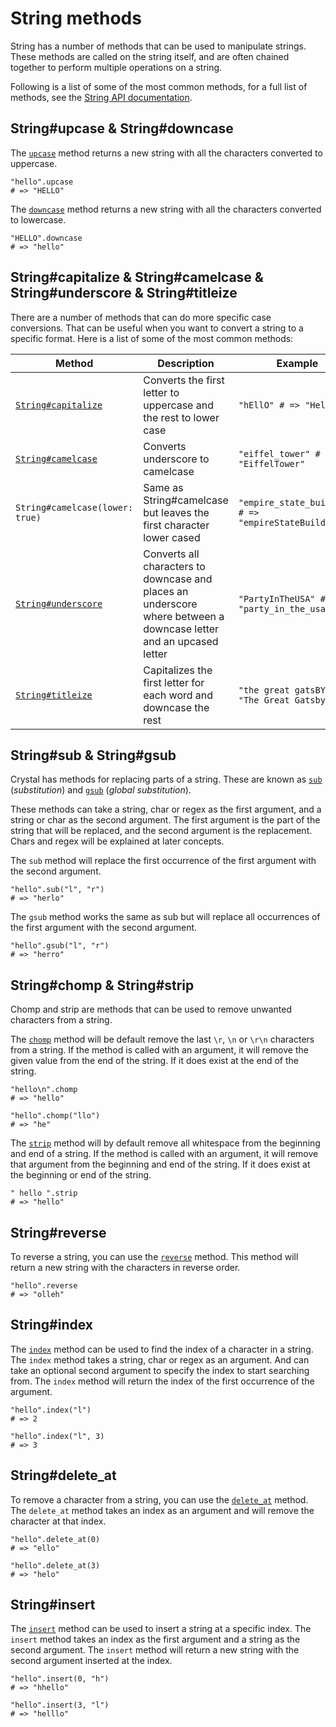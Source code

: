 # String methods

String has a number of methods that can be used to manipulate strings.  
These methods are called on the string itself, and are often chained together to perform multiple operations on a string.

Following is a list of some of the most common methods, for a full list of methods, see the [String API documentation][string-api].

## String#upcase & String#downcase

The [`upcase`][upcase] method returns a new string with all the characters converted to uppercase.

```crystal
"hello".upcase
# => "HELLO"
```

The [`downcase`][downcase] method returns a new string with all the characters converted to lowercase.

```crystal
"HELLO".downcase
# => "hello"
```

## String#capitalize & String#camelcase & String#underscore & String#titleize

There are a number of methods that can do more specific case conversions.
That can be useful when you want to convert a string to a specific format.
Here is a list of some of the most common methods:

| Method                            | Description                                                                                                        | Example                                              |
| --------------------------------- | ------------------------------------------------------------------------------------------------------------------ | ---------------------------------------------------- |
| [`String#capitalize`][capitalize] | Converts the first letter to uppercase and the rest to lower case                                                  | `"hEllO" # => "Hello"`                               |
| [`String#camelcase`][camel-case] | Converts underscore to camelcase                                                                                  | `"eiffel_tower" # => "EiffelTower"`                  |
| `String#camelcase(lower: true)`   | Same as String#camelcase but leaves the first character lower cased                                                | `"empire_state_building" # => "empireStateBuilding"` |
| [`String#underscore`][underscore] | Converts all characters to downcase and places an underscore where between a downcase letter and an upcased letter | `"PartyInTheUSA" # => "party_in_the_usa"`            |
| [`String#titleize`][titleize]     | Capitalizes the first letter for each word and downcase the rest                                                   | `"the great gatsBY" # => "The Great Gatsby"`         |

## String#sub & String#gsub

Crystal has methods for replacing parts of a string.
These are known as [`sub`][sub] (_substitution_) and [`gsub`][gsub] (_global substitution_).

These methods can take a string, char or regex as the first argument, and a string or char as the second argument.
The first argument is the part of the string that will be replaced, and the second argument is the replacement.
Chars and regex will be explained at later concepts.

The `sub` method will replace the first occurrence of the first argument with the second argument.

```crystal
"hello".sub("l", "r")
# => "herlo"
```

The `gsub` method works the same as sub but will replace all occurrences of the first argument with the second argument.

```crystal
"hello".gsub("l", "r")
# => "herro"
```

## String#chomp & String#strip

Chomp and strip are methods that can be used to remove unwanted characters from a string.

The [`chomp`][chomp] method will be default remove the last `\r`, `\n` or `\r\n` characters from a string.
If the method is called with an argument, it will remove the given value from the end of the string.
If it does exist at the end of the string.

```crystal
"hello\n".chomp
# => "hello"

"hello".chomp("llo")
# => "he"
```

The [`strip`][strip] method will by default remove all whitespace from the beginning and end of a string.
If the method is called with an argument, it will remove that argument from the beginning and end of the string.
If it does exist at the beginning or end of the string.

```crystal
" hello ".strip
# => "hello"
```

## String#reverse

To reverse a string, you can use the [`reverse`][reverse] method.
This method will return a new string with the characters in reverse order.

```crystal
"hello".reverse
# => "olleh"
```

## String#index

The [`index`][index] method can be used to find the index of a character in a string.
The `index` method takes a string, char or regex as an argument.
And can take an optional second argument to specify the index to start searching from.
The `index` method will return the index of the first occurrence of the argument.

```crystal
"hello".index("l")
# => 2

"hello".index("l", 3)
# => 3
```

## String#delete_at

To remove a character from a string, you can use the [`delete_at`][delete_at] method.
The `delete_at` method takes an index as an argument and will remove the character at that index.

```crystal
"hello".delete_at(0)
# => "ello"

"hello".delete_at(3)
# => "helo"
```

## String#insert

The [`insert`][insert] method can be used to insert a string at a specific index.
The `insert` method takes an index as the first argument and a string as the second argument.
The `insert` method will return a new string with the second argument inserted at the index.

```crystal
"hello".insert(0, "h")
# => "hhello"

"hello".insert(3, "l")
# => "helllo"
```

[string-api]: https://crystal-lang.org/api/latest/String.html
[upcase]: https://crystal-lang.org/api/latest/String.html#upcase%28options%3AUnicode%3A%3ACaseOptions%3D%3Anone%29%3AString-instance-method
[downcase]: https://crystal-lang.org/api/latest/String.html#downcase%28options%3AUnicode%3A%3ACaseOptions%3D%3Anone%29%3AString-instance-method
[camel-case]: https://crystal-lang.org/api/latest/String.html#capitalize(options=Unicode::CaseOptions::None)-instance-method
[underscore]: https://crystal-lang.org/api/latest/String.html#underscore%28options%3AUnicode%3A%3ACaseOptions%3D%3Anone%29%3AString-instance-method
[titleize]: https://crystal-lang.org/api/latest/String.html#titleize%28options%3AUnicode%3A%3ACaseOptions%3D%3Anone%29%3AString-instance-method
[capitalize]: https://crystal-lang.org/api/latest/String.html#capitalize%28options%3AUnicode%3A%3ACaseOptions%3D%3Anone%29%3AString-instance-method
[sub]: https://crystal-lang.org/api/latest/String.html#sub%28string%3AString%2Creplacement%29%3AString-instance-method
[gsub]: https://crystal-lang.org/api/latest/String.html#gsub%28string%3AString%2Creplacement%29%3AString-instance-method
[chomp]: https://crystal-lang.org/api/latest/String.html#chomp%28suffix%3AString%29%3AString-instance-method
[strip]: https://crystal-lang.org/api/latest/String.html#strip%28chars%3AString%29%3AString-instance-method
[reverse]: https://crystal-lang.org/api/latest/String.html#reverse%3AString-instance-method
[index]: https://crystal-lang.org/api/latest/String.html#index%28search%3AString%2Coffset%3D0%29-instance-method
[delete_at]: https://crystal-lang.org/api/latest/String.html#delete_at%28index%3AInt%29%3AString-instance-method
[insert]: https://crystal-lang.org/api/latest/String.html#insert%28index%3AInt%2Cother%3AString%29%3AString-instance-method
